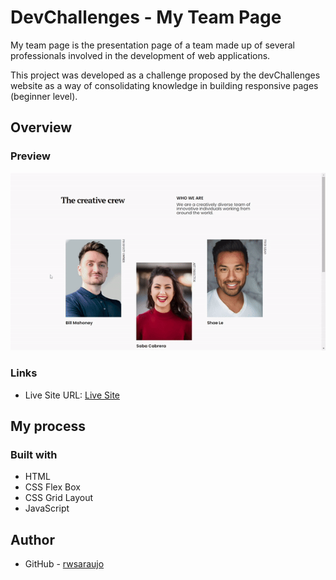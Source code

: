 # DevChallenges - My Team Page

My team page is the presentation page of a team made up of several professionals involved in the development of web applications.

This project was developed as a challenge proposed by the devChallenges website as a way of consolidating knowledge in building responsive pages (beginner level).

## Overview

### Preview

![](./src/imgs/preview.gif)

### Links

- Live Site URL: [Live Site](https://rwsaraujo.github.io/404-not-found/)

## My process

### Built with

- HTML
- CSS Flex Box
- CSS Grid Layout
- JavaScript

## Author

- GitHub - [rwsaraujo](https://github.com/rwsaraujo)
